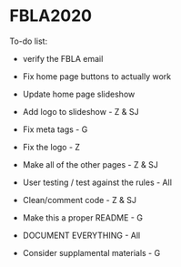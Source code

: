 # FBLA2020

To-do list:
- verify the FBLA email
- Fix home page buttons to actually work
- Update home page slideshow 

- Add logo to slideshow - Z & SJ
- Fix meta tags - G
- Fix the logo - Z
- Make all of the other pages - Z & SJ
- User testing / test against the rules - All
- Clean/comment code - Z & SJ
- Make this a proper README - G
- DOCUMENT EVERYTHING - All
- Consider supplamental materials - G
